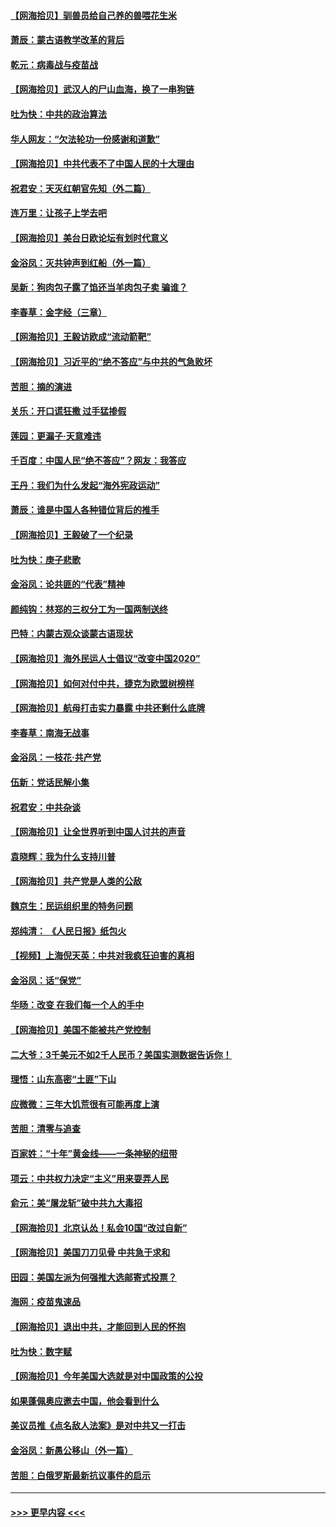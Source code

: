 #### [【网海拾贝】驯兽员给自己养的兽喂花生米](../pages/nsc993/n12393919.md?t=09110451) 
#### [萧辰：蒙古语教学改革的背后](../pages/nsc993/n12393677.md?t=09110451) 
#### [乾元：病毒战与疫苗战](../pages/nsc993/n12393107.md?t=09110451) 
#### [【网海拾贝】武汉人的尸山血海，换了一串狗链](../pages/nsc993/n12393043.md?t=09110451) 
#### [吐为快：中共的政治算法](../pages/nsc993/n12390506.md?t=09110451) 
#### [华人网友：“欠法轮功一份感谢和道歉”](../pages/nsc993/n12390098.md?t=09110451) 
#### [【网海拾贝】中共代表不了中国人民的十大理由](../pages/nsc993/n12388155.md?t=09110451) 
#### [祝君安：天灭红朝官先知（外二篇）](../pages/nsc993/n12387957.md?t=09110451) 
#### [连万里：让孩子上学去吧](../pages/nsc993/n12385309.md?t=09110451) 
#### [【网海拾贝】美台日欧论坛有划时代意义](../pages/nsc993/n12385232.md?t=09110451) 
#### [金浴凤：灭共钟声到红船（外一篇）](../pages/nsc993/n12385154.md?t=09110451) 
#### [吴新：狗肉包子露了馅还当羊肉包子卖 骗谁？](../pages/nsc993/n12385133.md?t=09110451) 
#### [李春草：金字经（三章）](../pages/nsc993/n12383691.md?t=09110451) 
#### [【网海拾贝】王毅访欧成“流动箭靶”](../pages/nsc993/n12383338.md?t=09110451) 
#### [【网海拾贝】习近平的“绝不答应”与中共的气急败坏](../pages/nsc993/n12382819.md?t=09110451) 
#### [苦胆：摘的演进](../pages/nsc993/n12382619.md?t=09110451) 
#### [关乐：开口谎狂撒 过手猛掺假](../pages/nsc993/n12382604.md?t=09110451) 
#### [莲园：更漏子‧天意难违](../pages/nsc993/n12382598.md?t=09110451) 
#### [千百度：中国人民“绝不答应”？网友：我答应](../pages/nsc993/n12382024.md?t=09110451) 
#### [王丹：我们为什么发起“海外宪政运动”](../pages/nsc993/n12380286.md?t=09110451) 
#### [萧辰：谁是中国人各种错位背后的推手](../pages/nsc993/n12379800.md?t=09110451) 
#### [【网海拾贝】王毅破了一个纪录](../pages/nsc993/n12379251.md?t=09110451) 
#### [吐为快：庚子悲歌](../pages/nsc993/n12378821.md?t=09110451) 
#### [金浴凤：论共匪的“代表”精神](../pages/nsc993/n12377546.md?t=09110451) 
#### [颜纯钩：林郑的三权分工为一国两制送终](../pages/nsc993/n12377306.md?t=09110451) 
#### [巴特：内蒙古观众谈蒙古语现状](../pages/nsc993/n12376923.md?t=09110451) 
#### [【网海拾贝】海外民运人士倡议“改变中国2020”](../pages/nsc993/n12376682.md?t=09110451) 
#### [【网海拾贝】如何对付中共，捷克为欧盟树榜样](../pages/nsc993/n12374209.md?t=09110451) 
#### [【网海拾贝】航母打击实力暴露 中共还剩什么底牌](../pages/nsc993/n12371825.md?t=09110451) 
#### [李春草：南海无战事](../pages/nsc993/n12371159.md?t=09110451) 
#### [金浴凤：一枝花·共产党](../pages/nsc993/n12368757.md?t=09110451) 
#### [伍新：党话民解小集](../pages/nsc993/n12366907.md?t=09110451) 
#### [祝君安：中共杂谈](../pages/nsc993/n12366076.md?t=09110451) 
#### [【网海拾贝】让全世界听到中国人讨共的声音](../pages/nsc993/n12365569.md?t=09110451) 
#### [袁晓辉：我为什么支持川普](../pages/nsc993/n12362670.md?t=09110451) 
#### [【网海拾贝】共产党是人类的公敌](../pages/nsc993/n12363182.md?t=09110451) 
#### [魏京生：民运组织里的特务问题](../pages/nsc993/n12363010.md?t=09110451) 
#### [郑纯清： 《人民日报》纸包火](../pages/nsc993/n12362706.md?t=09110451) 
#### [【视频】上海倪天英：中共对我疯狂迫害的真相](../pages/nsc993/n12356341.md?t=09110451) 
#### [金浴凤：话“保党”](../pages/nsc993/n12361867.md?t=09110451) 
#### [华旸：改变 在我们每一个人的手中](../pages/nsc993/n12361774.md?t=09110451) 
#### [【网海拾贝】美国不能被共产党控制](../pages/nsc993/n12360271.md?t=09110451) 
#### [二大爷：3千美元不如2千人民币？美国实测数据告诉你！](../pages/nsc993/n12358563.md?t=09110451) 
#### [理悟：山东高密“土匪”下山](../pages/nsc993/n12358535.md?t=09110451) 
#### [应微微：三年大饥荒很有可能再度上演](../pages/nsc993/n12358523.md?t=09110451) 
#### [苦胆：清零与追查](../pages/nsc993/n12358501.md?t=09110451) 
#### [百家姓：“十年”黄金线——一条神秘的纽带](../pages/nsc993/n12358319.md?t=09110451) 
#### [项云：中共权力决定“主义”用来耍弄人民](../pages/nsc993/n12358172.md?t=09110451) 
#### [俞元：美“屠龙斩”破中共九大毒招](../pages/nsc993/n12357822.md?t=09110451) 
#### [【网海拾贝】北京认怂！私会10国“改过自新”](../pages/nsc993/n12357784.md?t=09110451) 
#### [【网海拾贝】美国刀刀见骨 中共急于求和](../pages/nsc993/n12355511.md?t=09110451) 
#### [田园：美国左派为何强推大选邮寄式投票？](../pages/nsc993/n12352963.md?t=09110451) 
#### [海网：疫苗鬼速品](../pages/nsc993/n12354438.md?t=09110451) 
#### [【网海拾贝】退出中共，才能回到人民的怀抱](../pages/nsc993/n12352634.md?t=09110451) 
#### [吐为快：数字赋](../pages/nsc993/n12352317.md?t=09110451) 
#### [【网海拾贝】今年美国大选就是对中国政策的公投](../pages/nsc993/n12350973.md?t=09110451) 
#### [如果蓬佩奥应邀去中国，他会看到什么](../pages/nsc993/n12350945.md?t=09110451) 
#### [美议员推《点名敌人法案》是对中共又一打击](../pages/nsc993/n12350765.md?t=09110451) 
#### [金浴凤：新愚公移山（外一篇）](../pages/nsc993/n12350253.md?t=09110451) 
#### [苦胆：白俄罗斯最新抗议事件的启示](../pages/nsc993/n12349989.md?t=09110451) 

----
#### [ >>> 更早内容 <<< ](../indexes/nsc993-earlier.md)
